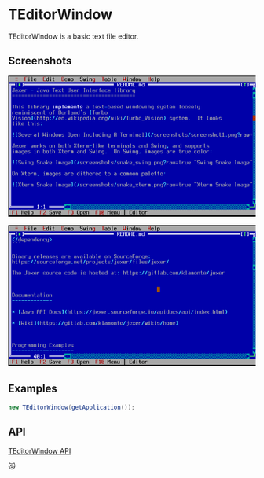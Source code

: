 TEditorWindow
=============

TEditorWindow is a basic text file editor.

Screenshots
-----------

![editorwindow_1](uploads/659d6bfaf56f1a5c684cf3e94827ef72/editorwindow_1.png)

![editorwindow_2](uploads/36699f8f460d98b5897f4dcca287d294/editorwindow_2.png)

Examples
--------

```Java
new TEditorWindow(getApplication());
```

API
---

[TEditorWindow API](https://jexer.sourceforge.io/apidocs/api/jexer/TEditorWindow.html)

😻